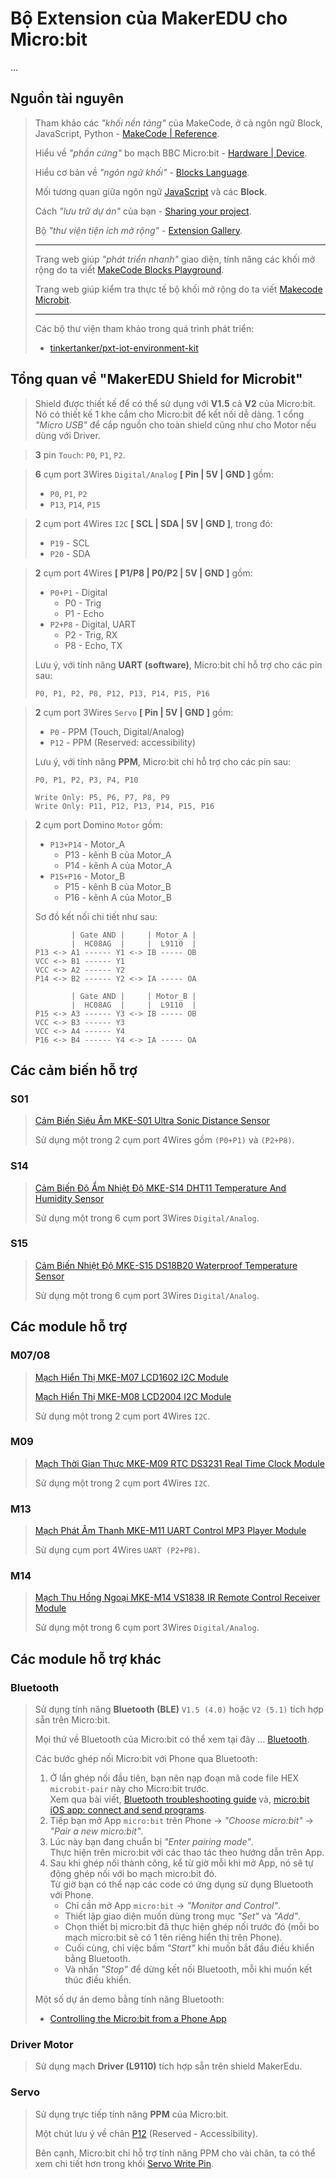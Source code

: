 # Bộ Extension của MakerEDU cho Micro:bit

...

## Nguồn tài nguyên

> Tham khảo các *"khối nền tảng"* của MakeCode, ở cả ngôn ngữ Block, JavaScript, Python - [MakeCode | Reference](https://makecode.microbit.org/reference).
>
> Hiểu về *"phần cứng"* bo mạch BBC Micro:bit - [Hardware | Device](https://makecode.microbit.org/device).
>
> Hiểu cơ bản về *"ngôn ngữ khối"* - [Blocks Language](https://makecode.microbit.org/blocks).
>
> Mối tương quan giữa ngôn ngữ [JavaScript](https://makecode.microbit.org/javascript) và các **Block**.
>
> Cách *"lưu trữ dự án"* của bạn - [Sharing your project](https://makecode.microbit.org/share).
>
> Bộ *"thư viện tiện ích mở rộng"* - [Extension Gallery](https://makecode.microbit.org/extensions).
>
> ---
>
> Trang web giúp *"phát triển nhanh"* giao diện, tính năng các khối mở rộng do ta viết [MakeCode Blocks Playground](https://makecode.com/playground#basic-hello-world).
>
> Trang web giúp kiểm tra thực tế bộ khối mở rộng do ta viết [Makecode Microbit](https://makecode.microbit.org/).
>
> ---
>
> Các bộ thư viện tham khảo trong quá trình phát triển:
> - [tinkertanker/pxt-iot-environment-kit](https://github.com/tinkertanker/pxt-iot-environment-kit)

## Tổng quan về "MakerEDU Shield for Microbit"

> Shield được thiết kế để có thể sử dụng với **V1.5** cả **V2** của Micro:bit. Nó có thiết kế 1 khe cắm cho Micro:bit để kết nối dễ dàng. 1 cổng *"Micro USB"* để cắp nguồn cho toàn shield cũng như cho Motor nếu dùng với Driver.

> **3** pin `Touch`: `P0`, `P1`, `P2`.

> **6** cụm port 3Wires `Digital/Analog` **[ Pin | 5V | GND ]** gồm:
> - `P0`, `P1`, `P2`
> - `P13`, `P14`, `P15`

> **2** cụm port 4Wires `I2C` **[ SCL | SDA | 5V | GND ]**, trong đó:
> - `P19` - SCL
> - `P20` - SDA

> **2** cụm port 4Wires **[ P1/P8 | P0/P2 | 5V | GND ]** gồm:
> - `P0+P1` - Digital
>   - P0 - Trig
>   - P1 - Echo
> - `P2+P8` - Digital, UART
>   - P2 - Trig, RX
>   - P8 - Echo, TX
>
> Lưu ý, với tính năng **UART (software)**, Micro:bit chỉ hỗ trợ cho các pin sau:
>
>     P0, P1, P2, P8, P12, P13, P14, P15, P16

> **2** cụm port 3Wires `Servo` **[ Pin | 5V | GND ]** gồm:
> - `P0` - PPM (Touch, Digital/Analog)
> - `P12` - PPM (Reserved: accessibility)
>
> Lưu ý, với tính năng **PPM**, Micro:bit chỉ hỗ trợ cho các pin sau:
>
>     P0, P1, P2, P3, P4, P10
>
>     Write Only: P5, P6, P7, P8, P9
>     Write Only: P11, P12, P13, P14, P15, P16

> **2** cụm port Domino `Motor` gồm:
> - `P13+P14` - Motor_A
>   - P13 - kênh B của Motor_A
>   - P14 - kênh A của Motor_A
> - `P15+P16` - Motor_B
>   - P15 - kênh B của Motor_B
>   - P16 - kênh A của Motor_B
>
> Sơ đồ kết nối chi tiết như sau:
>
>             | Gate AND |     | Motor_A |
>             |  HC08AG  |     |  L9110  |
>     P13 <-> A1 ------ Y1 <-> IB ----- OB
>     VCC <-> B1 ------ Y1
>     VCC <-> A2 ------ Y2
>     P14 <-> B2 ------ Y2 <-> IA ----- OA
>
>             | Gate AND |     | Motor_B |
>             |  HC08AG  |     |  L9110  |
>     P15 <-> A3 ------ Y3 <-> IB ----- OB
>     VCC <-> B3 ------ Y3
>     VCC <-> A4 ------ Y4
>     P16 <-> B4 ------ Y4 <-> IA ----- OA

## Các cảm biến hỗ trợ

### S01

> [Cảm Biến Siêu Âm MKE-S01 Ultra Sonic Distance Sensor](https://hshop.vn/products/cam-bien-sieu-am-mkl-us01-ultra-sonic-distance-sensor)
>
> Sử dụng một trong 2 cụm port 4Wires gồm `(P0+P1)` và `(P2+P8)`.

### S14

> [Cảm Biến Độ Ẩm Nhiệt Độ MKE-S14 DHT11 Temperature And Humidity Sensor](https://hshop.vn/products/cam-bien-do-am-nhiet-do-mkl-s14-dht11-temperature-and-humidity-sensor)
>
> Sử dụng một trong 6 cụm port 3Wires `Digital/Analog`.

### S15

> [Cảm Biến Nhiệt Độ MKE-S15 DS18B20 Waterproof Temperature Sensor](https://hshop.vn/products/cam-bien-nhiet-do-mkl-s15-ds18b20-waterproof-temperature-sensor-1)
>
> Sử dụng một trong 6 cụm port 3Wires `Digital/Analog`.

## Các module hỗ trợ

### M07/08

> [Mạch Hiển Thị MKE-M07 LCD1602 I2C Module](https://hshop.vn/products/mach-hien-thi-mkl-m07-lcd1602-i2c-module)
>
> [Mạch Hiển Thị MKE-M08 LCD2004 I2C Module](https://hshop.vn/products/mach-hien-thi-mkl-m08-lcd2004-i2c-module)
>
> Sử dụng một trong 2 cụm port 4Wires `I2C`.

### M09

> [Mạch Thời Gian Thực MKE-M09 RTC DS3231 Real Time Clock Module](https://hshop.vn/products/mach-thoi-gian-thuc-mkl-m09-rtc-ds3231-real-time-clock-module)
>
> Sử dụng một trong 2 cụm port 4Wires `I2C`.

### M13

> [Mạch Phát Âm Thanh MKE-M11 UART Control MP3 Player Module](https://hshop.vn/products/mach-phat-am-thanh-mkl-m11-uart-control-mp3-player-module)
>
> Sử dụng cụm port 4Wires `UART (P2+P8)`.

### M14

> [Mạch Thu Hồng Ngoại MKE-M14 VS1838 IR Remote Control Receiver Module](https://hshop.vn/products/mach-thu-hong-ngoai-mkl-m14-vs1838-ir-remote-control-receiver-module)
>
> Sử dụng một trong 6 cụm port 3Wires `Digital/Analog`.

## Các module hỗ trợ khác

### Bluetooth

> Sử dụng tính năng **Bluetooth (BLE)** `V1.5 (4.0)` hoặc `V2 (5.1)` tích hợp sẵn trên Micro:bit.
>
> Mọi thứ về Bluetooth của Micro:bit có thể xem tại đây ... [Bluetooth](https://makecode.microbit.org/reference/bluetooth).
>
> Các bước ghép nối Micro:bit với Phone qua Bluetooth:
> 1. Ở lần ghép nối đầu tiên, bạn nên nạp đoạn mã code file HEX `microbit-pair` này cho Micro:bit trước.<br>Xem qua bài viết, [Bluetooth troubleshooting guide](https://support.microbit.org/support/solutions/articles/19000069393) và, [micro:bit iOS app: connect and send programs](https://support.microbit.org/support/solutions/articles/19000117215-micro-bit-ios-app-connect-and-send-programs).
> 2. Tiếp bạn mở App `micro:bit` trên Phone -> *"Choose micro:bit"* -> *"Pair a new micro:bit"*.
> 3. Lúc này bạn đang chuẩn bị *"Enter pairing mode"*.<br>Thực hiện trên micro:bit với các thao tác theo hướng dẫn trên App.
> 4. Sau khi ghép nối thành công, kể từ giờ mỗi khi mở App, nó sẽ tự động ghép nối với bo mạch micro:bit đó.<br>Từ giờ bạn có thể nạp các code có ứng dụng sử dụng Bluetooth với Phone.
>     - Chỉ cần mở App `micro:bit` -> *"Monitor and Control"*.
>     - Thiết lập giao diện muốn dùng trong mục *"Set"* và *"Add"*.
>     - Chọn thiết bị micro:bit đã thực hiện ghép nối trước đó (mỗi bo mạch micro:bit sẽ có 1 tên riêng hiển thị trên Phone).
>     - Cuối cùng, chỉ việc bấm *"Start"* khi muốn bắt đầu điều khiển bằng Bluetooth.
>     - Và nhấn *"Stop"* để dừng kết nối Bluetooth, mỗi khi muốn kết thúc điều khiển.
>
> Một số dự án demo bằng tính năng Bluetooth:
> - [Controlling the Micro:bit from a Phone App](https://www.youtube.com/watch?v=UuGTBZRwC-8&ab_channel=BillSiever)

### Driver Motor

> Sử dụng mạch **Driver (L9110)** tích hợp sẵn trên shield MakerEdu.

### Servo

> Sử dụng trực tiếp tính năng **PPM** của Micro:bit.
>
> Một chút lưu ý về chân [P12](https://microbit.pinout.xyz/pin-p12-accessibility-.html) (Reserved - Accessibility).
>
> Bên cạnh, Micro:bit chỉ hỗ trợ tính năng PPM cho vài chân, ta có thể xem chi tiết hơn trong khối [Servo Write Pin](https://makecode.microbit.org/reference/pins/servo-write-pin).